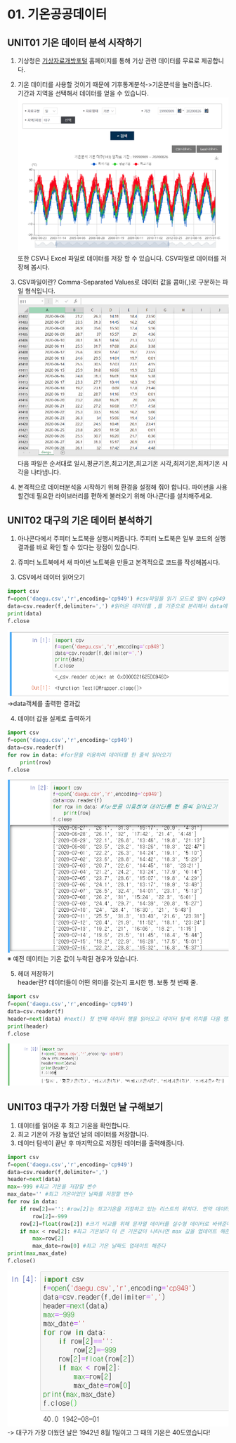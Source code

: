 # 01. 기온공공데이터

## UNIT01 기온 데이터 분석 시작하기

1. 기상청은 [기상자료개방포털](https://data.kma.go.kr) 홈페이지를 통해 기상 관련 데이터를 무료로 제공합니다.

2. 기온 데이터를 사용할 것이기 때문에 기후통계분석->기온분석을 눌러줍니다.   
기간과 지역을 선택해서 데이터를 얻을 수 있습니다.
![main](img/기온1.PNG)   
또한 CSV나 Excel 파일로 데이터를 저장 할 수 있습니다. CSV파일로 데이터를 저장해 봅시다.

3. CSV파일이란? Comma-Separated Values로 데이터 값을 콤마(,)로 구분하는 파일 형식입니다.
![csv](img/csv.PNG)   
다음 파일은 순서대로 일시,평균기온,최고기온,최고기온 시각,최저기온,최저기온 시각을 나타냅니다.

4. 본격적으로 데이터분석을 시작하기 위해 환경을 설정해 줘야 합니다. 파이썬을 사용할건데 필요한 라이브러리를 편하게 불러오기 위해 아나콘다를 설치해주세요.

## UNIT02 대구의 기온 데이터 분석하기

1. 아나콘다에서 주피터 노트북을 실행시켜줍니다. 주피터 노트북은 일부 코드의 실행 결과를 바로 확인 할 수 있다는 장점이 있습니다.

2. 쥬피터 노트북에서 새 파이썬 노트북을 만들고 본격적으로 코드를 작성해봅시다.

3. CSV에서 데이터 읽어오기
```python
import csv
f=open('daegu.csv','r',encoding='cp949') #csv파일을 읽기 모드로 열어 cp949 형식(window 한글 인코딩 방식)으로 읽어온 후 f에 저장
data=csv.reader(f,delimiter=',') #읽어온 데이터를 ,를 기준으로 분리해서 data에 저장 파이썬에서 기본으로 지정한 값이므로 delimiter를 ,로 사용할 때는 생략이 가능
print(data)
f.close
```
![result1](img/result1.PNG)   
->data객체를 출력한 결과값

4. 데이터 값을 실제로 출력하기
```python
import csv
f=open('daegu.csv','r',encoding='cp949') 
data=csv.reader(f)
for row in data: #for문을 이용하여 데이터를 한 줄씩 읽어오기
    print(row)
f.close
```
![result2](img/result2.PNG)   
※ 예전 데이터는 기온 값이 누락된 경우가 있습니다.

5. 헤더 저장하기   
header란? 데이터들이 어떤 의미를 갖는지 표시한 행. 보통 첫 번째 줄.
```python
import csv
f=open('daegu.csv','r',encoding='cp949') 
data=csv.reader(f)
header=next(data) #next() 첫 번째 데이터 행을 읽어오고 데이터 탐색 위치를 다음 행으로 이동
print(header)
f.close
```
![result3](img/result3.PNG)   

## UNIT03 대구가 가장 더웠던 날 구해보기
1. 데이터를 읽어온 후 최고 기온을 확인합니다.
2. 최고 기온이 가장 높았던 날의 데이터를 저장합니다.
3. 데이터 탐색이 끝난 후 마지막으로 저장된 데이터를 출력해줍니다.

```python
import csv
f=open('daegu.csv','r',encoding='cp949')
data=csv.reader(f,delimiter=',')
header=next(data)
max=-999 #최고 기온을 저장할 변수
max_date='' #최고 기온이었던 날짜를 저장할 변수
for row in data:
    if row[2]=='': #row[2]는 최고기온을 저장하고 있는 리스트의 위치다. 만약 데이터가 없다면 아주 작은 값으로 저장해주자. 
        row[2]=-999
    row[2]=float(row[2]) #크기 비교를 위해 문자열 데이터를 실수형 데이터로 바꿔준다.
    if max < row[2]: #최고 기온보다 더 큰 기온값이 나타나면 max 값을 업데이트 해준다.
        max=row[2]
        max_date=row[0] #최고 기온 날짜도 업데이트 해준다 
print(max,max_date)
f.close()
```
![result4](img/result4.PNG)   
-> 대구가 가장 더웠던 날은 1942년 8월 1일이고 그 때의 기온은 40도였습니다!

